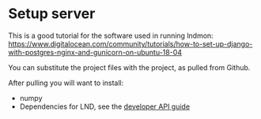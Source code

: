 # Setup server

This is a good tutorial for the software used in running lndmon: https://www.digitalocean.com/community/tutorials/how-to-set-up-django-with-postgres-nginx-and-gunicorn-on-ubuntu-18-04

You can substitute the project files with the project, as pulled from Github.

After pulling you will want to install:
* numpy
* Dependencies for LND, see the [developer API guide](https://dev.lightning.community/guides/python-grpc/)
